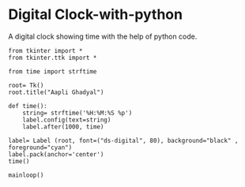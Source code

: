 # Digital Clock-with-python
A digital clock showing time with the help of python code.


```
from tkinter import *
from tkinter.ttk import *

from time import strftime

root= Tk()
root.title("Aapli Ghadyal")

def time():
    string= strftime('%H:%M:%S %p')
    label.config(text=string)
    label.after(1000, time)

label= Label (root, font=("ds-digital", 80), background="black" , foreground="cyan")
label.pack(anchor='center')
time()

mainloop()
```
